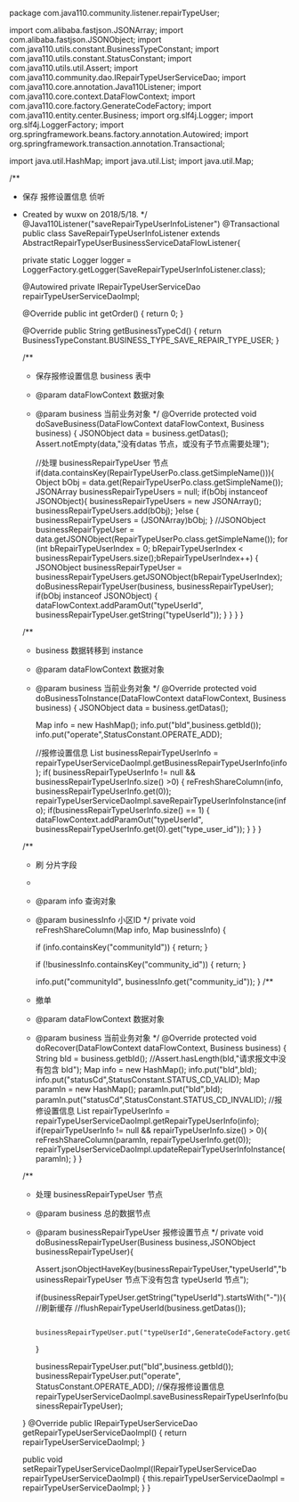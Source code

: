 package com.java110.community.listener.repairTypeUser;

import com.alibaba.fastjson.JSONArray;
import com.alibaba.fastjson.JSONObject;
import com.java110.utils.constant.BusinessTypeConstant;
import com.java110.utils.constant.StatusConstant;
import com.java110.utils.util.Assert;
import com.java110.community.dao.IRepairTypeUserServiceDao;
import com.java110.core.annotation.Java110Listener;
import com.java110.core.context.DataFlowContext;
import com.java110.core.factory.GenerateCodeFactory;
import com.java110.entity.center.Business;
import org.slf4j.Logger;
import org.slf4j.LoggerFactory;
import org.springframework.beans.factory.annotation.Autowired;
import org.springframework.transaction.annotation.Transactional;

import java.util.HashMap;
import java.util.List;
import java.util.Map;

/**
 * 保存 报修设置信息 侦听
 * Created by wuxw on 2018/5/18.
 */
@Java110Listener("saveRepairTypeUserInfoListener")
@Transactional
public class SaveRepairTypeUserInfoListener extends AbstractRepairTypeUserBusinessServiceDataFlowListener{

    private static Logger logger = LoggerFactory.getLogger(SaveRepairTypeUserInfoListener.class);

    @Autowired
    private IRepairTypeUserServiceDao repairTypeUserServiceDaoImpl;

    @Override
    public int getOrder() {
        return 0;
    }

    @Override
    public String getBusinessTypeCd() {
        return BusinessTypeConstant.BUSINESS_TYPE_SAVE_REPAIR_TYPE_USER;
    }

    /**
     * 保存报修设置信息 business 表中
     * @param dataFlowContext 数据对象
     * @param business 当前业务对象
     */
    @Override
    protected void doSaveBusiness(DataFlowContext dataFlowContext, Business business) {
        JSONObject data = business.getDatas();
        Assert.notEmpty(data,"没有datas 节点，或没有子节点需要处理");

        //处理 businessRepairTypeUser 节点
        if(data.containsKey(RepairTypeUserPo.class.getSimpleName())){
            Object bObj = data.get(RepairTypeUserPo.class.getSimpleName());
            JSONArray businessRepairTypeUsers = null;
            if(bObj instanceof JSONObject){
                businessRepairTypeUsers = new JSONArray();
                businessRepairTypeUsers.add(bObj);
            }else {
                businessRepairTypeUsers = (JSONArray)bObj;
            }
            //JSONObject businessRepairTypeUser = data.getJSONObject(RepairTypeUserPo.class.getSimpleName());
            for (int bRepairTypeUserIndex = 0; bRepairTypeUserIndex < businessRepairTypeUsers.size();bRepairTypeUserIndex++) {
                JSONObject businessRepairTypeUser = businessRepairTypeUsers.getJSONObject(bRepairTypeUserIndex);
                doBusinessRepairTypeUser(business, businessRepairTypeUser);
                if(bObj instanceof JSONObject) {
                    dataFlowContext.addParamOut("typeUserId", businessRepairTypeUser.getString("typeUserId"));
                }
            }
        }
    }

    /**
     * business 数据转移到 instance
     * @param dataFlowContext 数据对象
     * @param business 当前业务对象
     */
    @Override
    protected void doBusinessToInstance(DataFlowContext dataFlowContext, Business business) {
        JSONObject data = business.getDatas();

        Map info = new HashMap();
        info.put("bId",business.getbId());
        info.put("operate",StatusConstant.OPERATE_ADD);

        //报修设置信息
        List<Map> businessRepairTypeUserInfo = repairTypeUserServiceDaoImpl.getBusinessRepairTypeUserInfo(info);
        if( businessRepairTypeUserInfo != null && businessRepairTypeUserInfo.size() >0) {
            reFreshShareColumn(info, businessRepairTypeUserInfo.get(0));
            repairTypeUserServiceDaoImpl.saveRepairTypeUserInfoInstance(info);
            if(businessRepairTypeUserInfo.size() == 1) {
                dataFlowContext.addParamOut("typeUserId", businessRepairTypeUserInfo.get(0).get("type_user_id"));
            }
        }
    }


    /**
     * 刷 分片字段
     *
     * @param info         查询对象
     * @param businessInfo 小区ID
     */
    private void reFreshShareColumn(Map info, Map businessInfo) {

        if (info.containsKey("communityId")) {
            return;
        }

        if (!businessInfo.containsKey("community_id")) {
            return;
        }

        info.put("communityId", businessInfo.get("community_id"));
    }
    /**
     * 撤单
     * @param dataFlowContext 数据对象
     * @param business 当前业务对象
     */
    @Override
    protected void doRecover(DataFlowContext dataFlowContext, Business business) {
        String bId = business.getbId();
        //Assert.hasLength(bId,"请求报文中没有包含 bId");
        Map info = new HashMap();
        info.put("bId",bId);
        info.put("statusCd",StatusConstant.STATUS_CD_VALID);
        Map paramIn = new HashMap();
        paramIn.put("bId",bId);
        paramIn.put("statusCd",StatusConstant.STATUS_CD_INVALID);
        //报修设置信息
        List<Map> repairTypeUserInfo = repairTypeUserServiceDaoImpl.getRepairTypeUserInfo(info);
        if(repairTypeUserInfo != null && repairTypeUserInfo.size() > 0){
            reFreshShareColumn(paramIn, repairTypeUserInfo.get(0));
            repairTypeUserServiceDaoImpl.updateRepairTypeUserInfoInstance(paramIn);
        }
    }



    /**
     * 处理 businessRepairTypeUser 节点
     * @param business 总的数据节点
     * @param businessRepairTypeUser 报修设置节点
     */
    private void doBusinessRepairTypeUser(Business business,JSONObject businessRepairTypeUser){

        Assert.jsonObjectHaveKey(businessRepairTypeUser,"typeUserId","businessRepairTypeUser 节点下没有包含 typeUserId 节点");

        if(businessRepairTypeUser.getString("typeUserId").startsWith("-")){
            //刷新缓存
            //flushRepairTypeUserId(business.getDatas());

            businessRepairTypeUser.put("typeUserId",GenerateCodeFactory.getGeneratorId(GenerateCodeFactory.CODE_PREFIX_typeUserId));

        }

        businessRepairTypeUser.put("bId",business.getbId());
        businessRepairTypeUser.put("operate", StatusConstant.OPERATE_ADD);
        //保存报修设置信息
        repairTypeUserServiceDaoImpl.saveBusinessRepairTypeUserInfo(businessRepairTypeUser);

    }
    @Override
    public IRepairTypeUserServiceDao getRepairTypeUserServiceDaoImpl() {
        return repairTypeUserServiceDaoImpl;
    }

    public void setRepairTypeUserServiceDaoImpl(IRepairTypeUserServiceDao repairTypeUserServiceDaoImpl) {
        this.repairTypeUserServiceDaoImpl = repairTypeUserServiceDaoImpl;
    }
}
